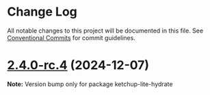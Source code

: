 # Change Log

All notable changes to this project will be documented in this file. See [Conventional Commits](https://conventionalcommits.org) for commit guidelines.

# [2.4.0-rc.4](https://github.com/lucafoscili/ketchup-lite/compare/2.4.0-rc.3...2.4.0-rc.4) (2024-12-07)

**Note:** Version bump only for package ketchup-lite-hydrate
